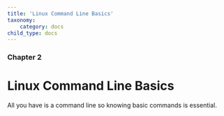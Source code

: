 ```yaml
---
title: 'Linux Command Line Basics'
taxonomy:
    category: docs
child_type: docs
---
```


### Chapter 2

# Linux Command Line Basics

All you have is a command line so knowing basic commands is essential.
